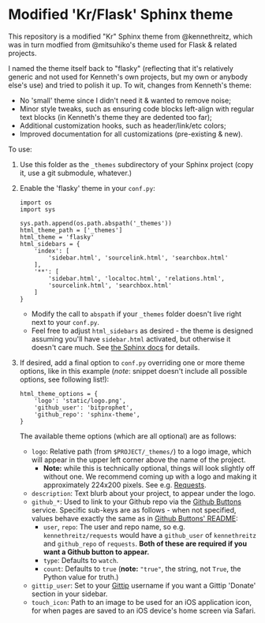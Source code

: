 # Modified 'Kr/Flask' Sphinx theme

This repository is a modified "Kr" Sphinx theme from @kennethreitz, which was
in turn modfied from @mitsuhiko's theme used for Flask & related projects.

I named the theme itself back to "flasky" (reflecting that it's relatively
generic and not used for Kenneth's own projects, but my own or anybody else's
use) and tried to polish it up. To wit, changes from Kenneth's theme:

* No 'small' theme since I didn't need it & wanted to remove noise;
* Minor style tweaks, such as ensuring code blocks left-align with regular text
  blocks (in Kenneth's theme they are dedented too far);
* Additional customization hooks, such as header/link/etc colors;
* Improved documentation for all customizations (pre-existing & new).

To use:

1. Use this folder as the `_themes` subdirectory of your Sphinx project (copy
   it, use a git submodule, whatever.)
1. Enable the 'flasky' theme in your `conf.py`:

       import os
       import sys
       
       sys.path.append(os.path.abspath('_themes'))
       html_theme_path = ['_themes']
       html_theme = 'flasky'
       html_sidebars = {
           'index': [
               'sidebar.html', 'sourcelink.html', 'searchbox.html'
           ],
           '**': [
               'sidebar.html', 'localtoc.html', 'relations.html',
               'sourcelink.html', 'searchbox.html'
           ]
       }

    * Modify the call to `abspath` if your `_themes` folder doesn't live right
    next to your `conf.py`.
    * Feel free to adjust `html_sidebars` as desired - the theme is designed
    assuming you'll have `sidebar.html` activated, but otherwise it doesn't
    care much. See [the Sphinx
    docs](http://sphinx-doc.org/config.html#confval-html_sidebars) for details.

1. If desired, add a final option to `conf.py` overriding one or more theme
   options, like in this example (*note*: snippet doesn't include all possible
   options, see following list!):

       html_theme_options = {
           'logo': 'static/logo.png',
           'github_user': 'bitprophet',
           'github_repo': 'sphinx-theme',
       }

   The available theme options (which are all optional) are as follows:

   * `logo`: Relative path (from `$PROJECT/_themes/`) to a logo image, which
   will appear in the upper left corner above the name of the project.
       * **Note:** while this is technically optional, things will look
       slightly off without one. We recommend coming up with a logo and making
       it approximately 224x200 pixels. See e.g.
       [Requests](http://docs.python-requests.org/en/latest/_static/requests-sidebar.png).
   * `description`: Text blurb about your project, to appear under the logo.
   * `github_*`: Used to link to your Github
   repo via the [Github Buttons](http://ghbtns.com/) service. Specific sub-keys
   are as follows - when not specified, values behave exactly the same as in
   [Github Buttons' README](https://github.com/mdo/github-buttons#usage):
      * `user`, `repo`: The user and repo name, so e.g. `kennethreitz/requests`
      would have a `github_user` of `kennethreitz` and `github_repo` of
      `requests`. **Both of these are required if you want a Github button to
      appear.**
      * `type`: Defaults to `watch`.
      * `count`: Defaults to `true` (**note:** `"true"`, the string, not
      `True`, the Python value for truth.)
   * `gittip_user`: Set to your [Gittip](https://gittip.com) username if you
   want a Gittip 'Donate' section in your sidebar.
   * `touch_icon`: Path to an image to be used for an iOS application icon, for
   when pages are saved to an iOS device's home screen via Safari.

